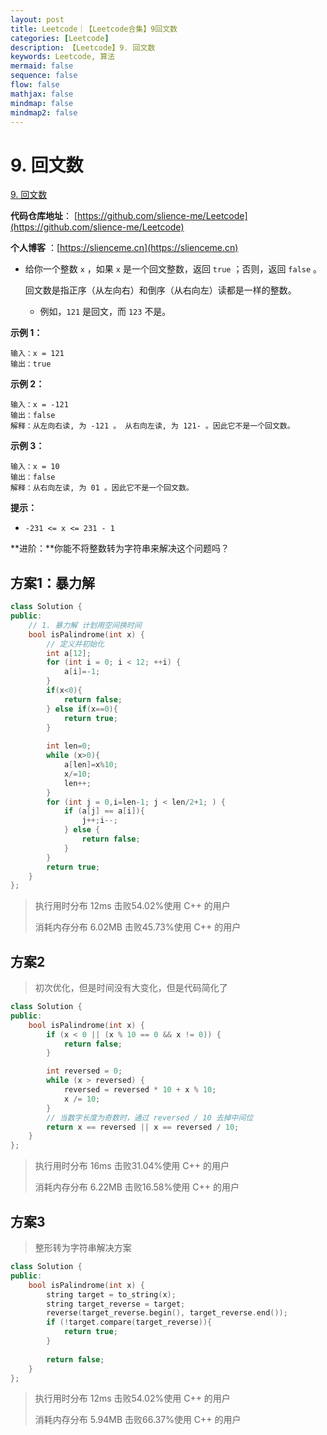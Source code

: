 ```yaml
---
layout: post
title: Leetcode｜【Leetcode合集】9回文数
categories: [Leetcode]
description: 【Leetcode】9. 回文数
keywords: Leetcode, 算法
mermaid: false
sequence: false
flow: false
mathjax: false
mindmap: false
mindmap2: false
---
```



# 9. 回文数

[9. 回文数](https://leetcode.cn/problems/palindrome-number/)

**代码仓库地址**： [https://github.com/slience-me/Leetcode](https://github.com/slience-me/Leetcode)

**个人博客** ：[https://slienceme.cn](https://slienceme.cn)



- 给你一个整数 `x` ，如果 `x` 是一个回文整数，返回 `true` ；否则，返回 `false` 。

  回文数是指正序（从左向右）和倒序（从右向左）读都是一样的整数。

  - 例如，`121` 是回文，而 `123` 不是。

   

**示例 1：**

```
输入：x = 121
输出：true
```

**示例 2：**

```
输入：x = -121
输出：false
解释：从左向右读, 为 -121 。 从右向左读, 为 121- 。因此它不是一个回文数。
```

**示例 3：**

```
输入：x = 10
输出：false
解释：从右向左读, 为 01 。因此它不是一个回文数。
```

**提示：**

- `-231 <= x <= 231 - 1`

**进阶：**你能不将整数转为字符串来解决这个问题吗？



## 方案1：暴力解

```cpp
class Solution {
public:
    // 1. 暴力解 计划用空间换时间
    bool isPalindrome(int x) {
        // 定义并初始化
        int a[12];
        for (int i = 0; i < 12; ++i) {
            a[i]=-1;
        }
        if(x<0){
            return false;
        } else if(x==0){
            return true;
        }
        
        int len=0;
        while (x>0){
            a[len]=x%10;
            x/=10;
            len++;
        }
        for (int j = 0,i=len-1; j < len/2+1; ) {
            if (a[j] == a[i]){
                j++;i--;
            } else {
                return false;
            }
        }
        return true;
    }
};
```

> 执行用时分布 12ms 击败54.02%使用 C++ 的用户
>
> 消耗内存分布 6.02MB 击败45.73%使用 C++ 的用户



## 方案2

> 初次优化，但是时间没有大变化，但是代码简化了

```cpp
class Solution {
public:
    bool isPalindrome(int x) {
        if (x < 0 || (x % 10 == 0 && x != 0)) {
            return false;
        }

        int reversed = 0;
        while (x > reversed) {
            reversed = reversed * 10 + x % 10;
            x /= 10;
        }
        // 当数字长度为奇数时，通过 reversed / 10 去掉中间位
        return x == reversed || x == reversed / 10;
    }
};
```

> 执行用时分布 16ms 击败31.04%使用 C++ 的用户
>
> 消耗内存分布 6.22MB 击败16.58%使用 C++ 的用户

## 方案3

> 整形转为字符串解决方案

```cpp
class Solution {
public:
    bool isPalindrome(int x) {
        string target = to_string(x);
        string target_reverse = target;
        reverse(target_reverse.begin(), target_reverse.end());
        if (!target.compare(target_reverse)){
            return true;
        }
        
        return false;
    }
};
```

> 执行用时分布 12ms 击败54.02%使用 C++ 的用户
>
> 消耗内存分布 5.94MB 击败66.37%使用 C++ 的用户

